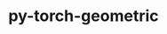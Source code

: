 ---
title: "py-torch-geometric"
layout: cache
categories: [package, develop-2024-02-18]
meta: {"versions": ["2.1.0.post1"], "compilers": ["apple-clang@=15.0.0", "gcc@=11.4.0"], "oss": ["ubuntu22.04", "ventura"], "platforms": ["darwin", "linux"], "targets": ["aarch64", "x86_64_v3"], "stacks": ["ml-darwin-aarch64-mps", "ml-linux-x86_64-cpu", "ml-linux-x86_64-cuda", "root"], "num_specs": 3, "num_specs_by_stack": {"ml-darwin-aarch64-mps": 1, "root": 3, "ml-linux-x86_64-cpu": 1, "ml-linux-x86_64-cuda": 1}}
spec_details: [{"hash": "pg4l7b2palp7lrfaeqp3ramhazifi73n", "compiler": "apple-clang@=15.0.0", "versions": ["2.1.0.post1"], "os": "ventura", "platform": "darwin", "target": "aarch64", "variants": ["build_system=python_pip", "~cuda"], "stacks": ["ml-darwin-aarch64-mps", "root"], "size": "-", "tarball": "https://binaries.spack.io/releases/develop-2024-02-18/build_cache/darwin-ventura-aarch64/apple-clang-15.0.0/py-torch-geometric-2.1.0.post1/darwin-ventura-aarch64-apple-clang-15.0.0-py-torch-geometric-2.1.0.post1-pg4l7b2palp7lrfaeqp3ramhazifi73n.spack"}, {"hash": "g5t7gukr5ua36e5knou3mw737jz6r5hk", "compiler": "gcc@=11.4.0", "versions": ["2.1.0.post1"], "os": "ubuntu22.04", "platform": "linux", "target": "x86_64_v3", "variants": ["build_system=python_pip", "~cuda"], "stacks": ["root", "ml-linux-x86_64-cpu"], "size": "-", "tarball": "https://binaries.spack.io/releases/develop-2024-02-18/build_cache/linux-ubuntu22.04-x86_64_v3/gcc-11.4.0/py-torch-geometric-2.1.0.post1/linux-ubuntu22.04-x86_64_v3-gcc-11.4.0-py-torch-geometric-2.1.0.post1-g5t7gukr5ua36e5knou3mw737jz6r5hk.spack"}, {"hash": "pz5qvt7pkwio6g7zrptfkanalo6e6r5h", "compiler": "gcc@=11.4.0", "versions": ["2.1.0.post1"], "os": "ubuntu22.04", "platform": "linux", "target": "x86_64_v3", "variants": ["build_system=python_pip", "+cuda"], "stacks": ["root", "ml-linux-x86_64-cuda"], "size": "-", "tarball": "https://binaries.spack.io/releases/develop-2024-02-18/build_cache/linux-ubuntu22.04-x86_64_v3/gcc-11.4.0/py-torch-geometric-2.1.0.post1/linux-ubuntu22.04-x86_64_v3-gcc-11.4.0-py-torch-geometric-2.1.0.post1-pz5qvt7pkwio6g7zrptfkanalo6e6r5h.spack"}]
---
